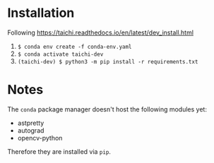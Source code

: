 # Installation

Following https://taichi.readthedocs.io/en/latest/dev_install.html

1. `$ conda env create -f conda-env.yaml`
1. `$ conda activate taichi-dev`
1. `(taichi-dev) $ python3 -m pip install -r requirements.txt`

# Notes

The `conda` package manager doesn't host the following modules yet:

* astpretty
* autograd
* opencv-python

Therefore they are installed via `pip`.